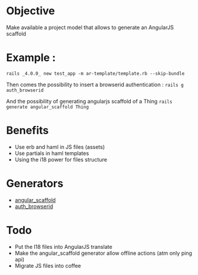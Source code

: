 # Objective
Make available a project model that allows to generate an AngularJS scaffold

# Example :
`rails _4.0.0_ new test_app -m ar-template/template.rb --skip-bundle`

Then comes the possibility to insert a browserid authentication :
`rails g auth_browserid`

And the possibility of generating angularjs scaffold of a Thing
`rails generate angular_scaffold Thing` 

# Benefits
  * Use erb and haml in JS files (assets)
  * Use partials in haml templates
  * Using the i18 power for files structure

# Generators
  * [angular_scaffold](https://github.com/alain-andre/ar-template/tree/master/angular_scaffold)
  * [auth_browserid](https://github.com/alain-andre/ar-template/tree/master/auth_browserid)

# Todo
  * Put the I18 files into AngularJS translate
  * Make the angular_scaffold generator allow offline actions (atm only ping api)
  * Migrate JS files into coffee